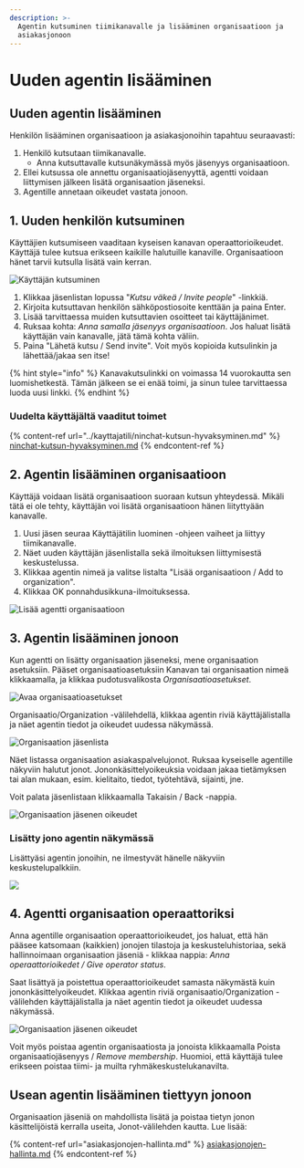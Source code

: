 ```yaml
---
description: >-
  Agentin kutsuminen tiimikanavalle ja lisääminen organisaatioon ja
  asiakasjonoon
---
```


# Uuden agentin lisääminen

## Uuden agentin lisääminen <a href="uuden-agentin-lisaaminen" id="uuden-agentin-lisaaminen"></a>

Henkilön lisääminen organisaatioon ja asiakasjonoihin tapahtuu seuraavasti:

1. Henkilö kutsutaan tiimikanavalle.
   * Anna kutsuttavalle kutsunäkymässä myös jäsenyys organisaatioon.
2. Ellei kutsussa ole annettu organisaatiojäsenyyttä, agentti voidaan liittymisen jälkeen lisätä organisaation jäseneksi. 
3. Agentille annetaan oikeudet vastata jonoon.

## 1. Uuden henkilön kutsuminen <a href="henkilon-kutsuminen-tiimikanavalle" id="henkilon-kutsuminen-tiimikanavalle"></a>

Käyttäjien kutsumiseen vaaditaan kyseisen kanavan operaattorioikeudet. Käyttäjä tulee kutsua erikseen kaikille halutuille kanaville. Organisaatioon hänet tarvii kutsulla lisätä vain kerran.

![Käyttäjän kutsuminen](../.gitbook/assets/invite-people-channel-fi.png)

1. Klikkaa jäsenlistan lopussa "_Kutsu väkeä / Invite people_" -linkkiä.
2. Kirjoita kutsuttavan henkilön sähköpostiosoite kenttään ja paina Enter.
3. Lisää tarvittaessa muiden kutsuttavien osoitteet tai käyttäjänimet.
4. Ruksaa kohta: _Anna samalla jäsenyys organisaatioon_. Jos haluat lisätä käyttäjän vain kanavalle, jätä tämä kohta väliin.
5. Paina "Lähetä kutsu / Send invite". Voit myös kopioida kutsulinkin ja lähettää/jakaa sen itse!

{% hint style="info" %}
Kanavakutsulinkki on voimassa 14 vuorokautta sen luomishetkestä. Tämän jälkeen se ei enää toimi, ja sinun tulee tarvittaessa luoda uusi linkki.
{% endhint %}

### Uudelta käyttäjältä vaaditut toimet

{% content-ref url="../kayttajatili/ninchat-kutsun-hyvaksyminen.md" %}
[ninchat-kutsun-hyvaksyminen.md](../kayttajatili/ninchat-kutsun-hyvaksyminen.md)
{% endcontent-ref %}

## 2. Agentin lisääminen organisaatioon <a href="2-agentin-lisaaminen-organisaatioon" id="2-agentin-lisaaminen-organisaatioon"></a>

Käyttäjä voidaan lisätä organisaatioon suoraan kutsun yhteydessä. Mikäli tätä ei ole tehty, käyttäjän voi lisätä organisaatioon hänen liityttyään kanavalle.

1. Uusi jäsen seuraa Käyttäjätilin luominen -ohjeen vaiheet ja liittyy tiimikanavalle.
2. Näet uuden käyttäjän jäsenlistalla sekä ilmoituksen liittymisestä keskustelussa.
3. Klikkaa agentin nimeä ja valitse listalta "Lisää organisaatioon / Add to organization".
4. Klikkaa OK ponnahdusikkuna-ilmoituksessa.

![Lisää agentti organisaatioon](<../.gitbook/assets/Add to organization (1).png>)

## 3. Agentin lisääminen jonoon <a href="3-agentin-lisaaminen-jonoon" id="3-agentin-lisaaminen-jonoon"></a>

Kun agentti on lisätty organisaation jäseneksi, mene organisaation asetuksiin. Pääset organisaatioasetuksiin Kanavan tai organisaation nimeä klikkaamalla, ja klikkaa pudotusvalikosta _Organisaatioasetukset_.

![Avaa organisaatioasetukset](../.gitbook/assets/org-settings-menu.jpg)

Organisaatio/Organization -välilehdellä, klikkaa agentin riviä käyttäjälistalla ja näet agentin tiedot ja oikeudet uudessa näkymässä.

![Organisaation jäsenlista](<../.gitbook/assets/organization-organization (1).png>)

Näet listassa organisaation asiakaspalvelujonot. Ruksaa kyseiselle agentille näkyviin halutut jonot. Jononkäsittelyoikeuksia voidaan jakaa tietämyksen tai alan mukaan, esim. kielitaito, tiedot, työtehtävä, sijainti, jne.

Voit palata jäsenlistaan klikkaamalla Takaisin / Back -nappia.

![Organisaation jäsenen oikeudet](../.gitbook/assets/organization-user.png)

### Lisätty jono agentin näkymässä <a href="lisatty-jono-agentin-naekymassa" id="lisatty-jono-agentin-naekymassa"></a>

Lisättyäsi agentin jonoihin, ne ilmestyvät hänelle näkyviin keskustelupalkkiin.

![](<../.gitbook/assets/organization-queue-shown (1).png>)

## 4. Agentti organisaation operaattoriksi <a href="4-agentin-lisaaminen-organisaation-operaattoriksi" id="4-agentin-lisaaminen-organisaation-operaattoriksi"></a>

Anna agentille organisaation operaattorioikeudet, jos haluat, että hän pääsee katsomaan (kaikkien) jonojen tilastoja ja keskusteluhistoriaa, sekä hallinnoimaan organisaation jäseniä - klikkaa nappia: _Anna operaattorioikedet / Give operator status_.

Saat lisättyä ja poistettua operaattorioikeudet samasta näkymästä kuin jononkäsittelyoikeudet. Klikkaa agentin riviä organisaatio/Organization -välilehden käyttäjälistalla ja näet agentin tiedot ja oikeudet uudessa näkymässä.

![Organisaation jäsenen oikeudet](../.gitbook/assets/organization-user.png)

Voit myös poistaa agentin organisaatiosta ja jonoista klikkaamalla Poista organisaatiojäsenyys / _Remove membership_. Huomioi, että käyttäjä tulee erikseen poistaa tiimi- ja muilta ryhmäkeskustelukanavilta.

## Usean agentin lisääminen tiettyyn jonoon <a href="usean-agentin-lisaaminen-tiettyyn-jonoon" id="usean-agentin-lisaaminen-tiettyyn-jonoon"></a>

Organisaation jäseniä on mahdollista lisätä ja poistaa tietyn jonon käsittelijöistä kerralla useita, Jonot-välilehden kautta. Lue lisää:

{% content-ref url="asiakasjonojen-hallinta.md" %}
[asiakasjonojen-hallinta.md](asiakasjonojen-hallinta.md)
{% endcontent-ref %}
